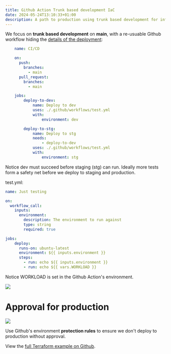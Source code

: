 ```yaml
---
title: Github Action Trunk based development IaC
date: 2024-05-24T13:10:33+01:00
description: A path to production using trunk based development for infrastructure as code
---
```


We focus on **trunk based development** on **main**, with a re-usuable Github workflow hiding the [details of the deployment](https://github.com/Azure-Samples/terraform-github-actions): 

```yaml
    name: CI/CD

    on:
      push:
        branches:
          - main
      pull_request:
        branches:
          - main

    jobs:
        deploy-to-dev:
            name: Deploy to dev
            uses: ./.github/workflows/test.yml
            with:
                environment: dev

        deploy-to-stg:
            name: Deploy to stg
            needs:
                - deploy-to-dev
            uses: ./.github/workflows/test.yml
            with:
                environment: stg
```

Notice dev must succeed before staging (stg) can run. Ideally more tests form a safety net before we deploy to staging and production.

test.yml:

```yaml
name: Just testing

on:
  workflow_call:
    inputs:
      environment:
        description: The environment to run against
        type: string
        required: true

jobs:
    deploy:
      runs-on: ubuntu-latest
      environment: ${{ inputs.environment }}
      steps:
        - run: echo ${{ inputs.environment }}
        - run: echo ${{ vars.WORKLOAD }}
```

Notice WORKLOAD is set in the Github Action's environment.

<img src="https://s.natalian.org/2024-05-27/vars.png">

# Approval for production

<img src="https://s.natalian.org/2024-05-27/prd.png">

Use Github's environment **protection rules** to ensure we don't deploy to production without approval.

View the [full Terraform example on Github](https://github.com/kaihendry/bq-terraform/).